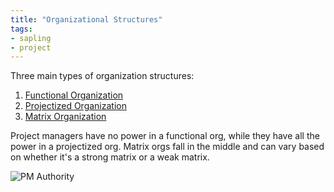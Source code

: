 ```yaml
---
title: "Organizational Structures"
tags:
- sapling
- project
---
```


Three main types of organization structures:

1. [Functional Organization](notes/Functional%20Organization.md)
2. [Projectized Organization](notes/Projectized%20Organization)
3. [Matrix Organization](notes/Matrix%20Organization)

Project managers have no power in a functional org, while they have all the power in a projectized org.  Matrix orgs fall in the middle and can vary based on whether it's a strong matrix or a weak matrix.

![PM Authority](images/pm-auth.png)